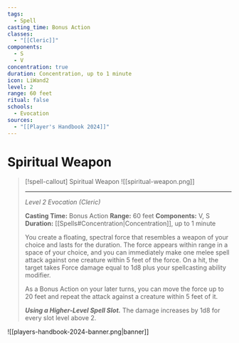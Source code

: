 ```yaml
---
tags:
  - Spell
casting_time: Bonus Action
classes:
  - "[[Cleric]]"
components:
  - S
  - V
concentration: true
duration: Concentration, up to 1 minute
icon: LiWand2
level: 2
range: 60 feet
ritual: false
schools:
  - Evocation
sources:
  - "[[Player's Handbook 2024]]"
---
```


# Spiritual Weapon

>[!spell-callout] Spiritual Weapon
>![[spiritual-weapon.png]]
>
>---
>_Level 2 Evocation (Cleric)_
>
>**Casting Time:** Bonus Action
>**Range:** 60 feet
>**Components:** V, S
>**Duration:** [[Spells#Concentration\|Concentration]], up to 1 minute
>
>You create a floating, spectral force that resembles a weapon of your choice and lasts for the duration. The force appears within range in a space of your choice, and you can immediately make one melee spell attack against one creature within 5 feet of the force. On a hit, the target takes Force damage equal to 1d8 plus your spellcasting ability modifier.
>
>As a Bonus Action on your later turns, you can move the force up to 20 feet and repeat the attack against a creature within 5 feet of it.
>
>**_Using a Higher-Level Spell Slot._** The damage increases by 1d8 for every slot level above 2.


![[players-handbook-2024-banner.png|banner]]
